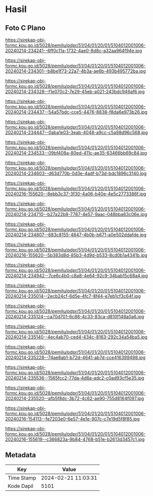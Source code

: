 # Hasil

## Foto C Plano

https://sirekap-obj-formc.kpu.go.id/5028/pemilu/pdpr/51/04/01/20/01/5104012001006-20240214-234241--6ff0c11a-1732-4ae0-8d8c-a32aa964f94e.jpg

https://sirekap-obj-formc.kpu.go.id/5028/pemilu/pdpr/51/04/01/20/01/5104012001006-20240214-234301--b8be1f73-22a7-4b3a-ae6b-493b495772ba.jpg

https://sirekap-obj-formc.kpu.go.id/5028/pemilu/pdpr/51/04/01/20/01/5104012001006-20240214-234328--f1e070c2-7e29-45eb-a021-243bdc946af6.jpg

https://sirekap-obj-formc.kpu.go.id/5028/pemilu/pdpr/51/04/01/20/01/5104012001006-20240214-234437--54a57bdc-cce5-4476-8838-f8da6e973b26.jpg

https://sirekap-obj-formc.kpu.go.id/5028/pemilu/pdpr/51/04/01/20/01/5104012001006-20240214-234447--0aba1e03-3eab-4048-a9cc-c5a98d96c568.jpg

https://sirekap-obj-formc.kpu.go.id/5028/pemilu/pdpr/51/04/01/20/01/5104012001006-20240214-234533--09bf408a-80ed-411c-ae35-63466bb69c84.jpg

https://sirekap-obj-formc.kpu.go.id/5028/pemilu/pdpr/51/04/01/20/01/5104012001006-20240214-234603--d63d770b-0d3e-4adf-b73d-bdc1896c3140.jpg

https://sirekap-obj-formc.kpu.go.id/5028/pemilu/pdpr/51/04/01/20/01/5104012001006-20240216-155620--8ebb3c37-3f30-4a06-b40e-4e5c2773386f.jpg

https://sirekap-obj-formc.kpu.go.id/5028/pemilu/pdpr/51/04/01/20/01/5104012001006-20240214-234710--b27a22b8-7787-4e57-9aac-048bba63c06e.jpg

https://sirekap-obj-formc.kpu.go.id/5028/pemilu/pdpr/51/04/01/20/01/5104012001006-20240214-234807--683c8155-4847-4b0b-b671-a0e502ddafde.jpg

https://sirekap-obj-formc.kpu.go.id/5028/pemilu/pdpr/51/04/01/20/01/5104012001006-20240216-155620--5b383d8d-85b3-4d9d-b533-8cd0b1a4341b.jpg

https://sirekap-obj-formc.kpu.go.id/5028/pemilu/pdpr/51/04/01/20/01/5104012001006-20240214-234942--7ce6c4b0-c8a8-4e64-92c9-34bab15c68a4.jpg

https://sirekap-obj-formc.kpu.go.id/5028/pemilu/pdpr/51/04/01/20/01/5104012001006-20240214-235014--2ecb24cf-6d5e-4fc7-8f44-e7eb1cf3c64f.jpg

https://sirekap-obj-formc.kpu.go.id/5028/pemilu/pdpr/51/04/01/20/01/5104012001006-20240214-235124--ca70d701-6c88-4c33-83ca-d810f148a0a6.jpg

https://sirekap-obj-formc.kpu.go.id/5028/pemilu/pdpr/51/04/01/20/01/5104012001006-20240214-235140--4ec4ab70-ced4-434c-8163-292c34a54ba5.jpg

https://sirekap-obj-formc.kpu.go.id/5028/pemilu/pdpr/51/04/01/20/01/5104012001006-20240214-235228--74ae8ab1-b72d-4641-ab7d-cce416399498.jpg

https://sirekap-obj-formc.kpu.go.id/5028/pemilu/pdpr/51/04/01/20/01/5104012001006-20240214-235536--1565fcc2-77da-4d6a-adc2-c0ad93cf5e35.jpg

https://sirekap-obj-formc.kpu.go.id/5028/pemilu/pdpr/51/04/01/20/01/5104012001006-20240214-235520--afb5f8dc-3b72-4c62-ae90-755d8164f097.jpg

https://sirekap-obj-formc.kpu.go.id/5028/pemilu/pdpr/51/04/01/20/01/5104012001006-20240216-154113--fe7203e0-6e57-4e1e-907c-c7e19d5f8f85.jpg

https://sirekap-obj-formc.kpu.go.id/5028/pemilu/pdpr/51/04/01/20/01/5104012001006-20240216-155619--c366823a-9b84-4768-b51e-b2613d3457c1.jpg


## Metadata

| Key        | Value               |
| ---------- | ------------------- |
| Time Stamp | 2024-02-21 11:03:31 |
| Kode Dapil | 5101                |



